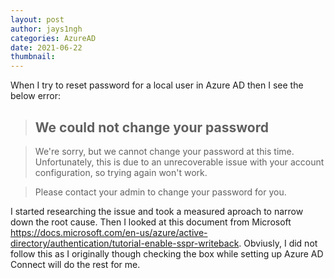```yaml
---
layout: post
author: jays1ngh
categories: AzureAD
date: 2021-06-22
thumbnail:
---
```

When I try to reset password for a local user in Azure AD then I see the below error:

>## We could not change your password

>We're sorry, but we cannot change your password at this time. Unfortunately, this is due to an unrecoverable issue with your account configuration, so trying again won't work.

>Please contact your admin to change your password for you.

I started researching the issue and took a measured aproach to narrow down the root cause. Then I looked at this document from Microsoft https://docs.microsoft.com/en-us/azure/active-directory/authentication/tutorial-enable-sspr-writeback. Obviusly, I did not follow this as I originally though checking the box while setting up Azure AD Connect will do the rest for me.
